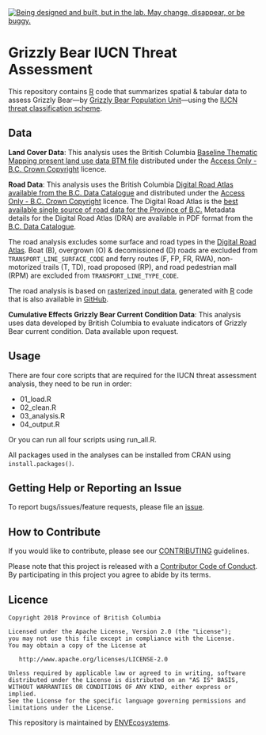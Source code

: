 <div id="devex-badge"><a rel="Exploration" href="https://github.com/BCDevExchange/assets/blob/master/README.md"><img alt="Being designed and built, but in the lab. May change, disappear, or be buggy." style="border-width:0" src="https://assets.bcdevexchange.org/images/badges/exploration.svg" title="Being designed and built, but in the lab. May change, disappear, or be buggy." /></a></div>

# Grizzly Bear IUCN Threat Assessment

This repository contains [R](https://www.r-project.org/) code that summarizes spatial & tabular data to assess Grizzly Bear&mdash;by [Grizzly Bear Population Unit](https://catalogue.data.gov.bc.ca/dataset/caa22f7a-87df-4f31-89e0-d5295ec5c725)&mdash;using the [IUCN threat classification scheme](http://www.iucnredlist.org/technical-documents/classification-schemes/threats-classification-scheme).

## Data
**Land Cover Data**:
This analysis uses the British Columbia [Baseline Thematic Mapping present land use data BTM file](https://catalogue.data.gov.bc.ca/dataset/baseline-thematic-mapping-present-land-use-version-1-spatial-layer) distributed under the [Access Only - B.C. Crown Copyright](https://www2.gov.bc.ca/gov/content?id=1AAACC9C65754E4D89A118B875E0FBDA) licence.
  
**Road Data**:
This analysis uses the British Columbia [Digital Road Atlas available from the B.C. Data Catalogue](https://catalogue.data.gov.bc.ca/dataset/bb060417-b6e6-4548-b837-f9060d94743e) and distributed under the [Access Only - B.C. Crown Copyright](https://www2.gov.bc.ca/gov/content?id=1AAACC9C65754E4D89A118B875E0FBDA) licence. The Digital Road Atlas is the [best available single source of road data for the Province of B.C.](https://www2.gov.bc.ca/gov/content?id=21FFEC94B0AD40818D2D2AF06D522714) Metadata details for the Digital Road Atlas (DRA) are available in PDF format from the [B.C. Data Catalogue](https://catalogue.data.gov.bc.ca/dataset/bb060417-b6e6-4548-b837-f9060d94743e).

The road analysis excludes some surface and road types in the [Digital Road Atlas](https://catalogue.data.gov.bc.ca/dataset/bb060417-b6e6-4548-b837-f9060d94743e). Boat (B), overgrown (O) & decomissioned (D) roads are excluded from `TRANSPORT_LINE_SURFACE_CODE` and ferry routes (F, FP, FR, RWA), non-motorized trails (T, TD), road proposed (RP), and road pedestrian mall (RPM) are excluded from `TRANSPORT_LINE_TYPE_CODE`.

The road analysis is based on [rasterized input data](https://en.wikipedia.org/wiki/Raster_data), generated with [R](https://www.r-project.org/) code that is also available in [GitHub](https://github.com/bcgov/bc-raster-roads).

**Cumulative Effects Grizzly Bear Current Condition Data**:
This analysis uses data developed by British Columbia to evaluate indicators of Grizzly Bear current condition. Data available upon request.

## Usage

There are four core scripts that are required for the IUCN threat assessment analysis, they need to be run in order:

-   01\_load.R
-   02\_clean.R
-   03\_analysis.R
-   04\_output.R

Or you can run all four scripts using run_all.R.

All packages used in the analyses can be installed from CRAN using `install.packages()`.

## Getting Help or Reporting an Issue

To report bugs/issues/feature requests, please file an [issue](https://github.com/bcgov-c/intact-landcover/issues/).

## How to Contribute

If you would like to contribute, please see our [CONTRIBUTING](CONTRIBUTING.md) guidelines.

Please note that this project is released with a [Contributor Code of Conduct](CODE_OF_CONDUCT.md).
By participating in this project you agree to abide by its terms.

## Licence

    Copyright 2018 Province of British Columbia

    Licensed under the Apache License, Version 2.0 (the "License");
    you may not use this file except in compliance with the License.
    You may obtain a copy of the License at

       http://www.apache.org/licenses/LICENSE-2.0

    Unless required by applicable law or agreed to in writing, software
    distributed under the License is distributed on an "AS IS" BASIS,
    WITHOUT WARRANTIES OR CONDITIONS OF ANY KIND, either express or implied.
    See the License for the specific language governing permissions and
    limitations under the License.


This repository is maintained by [ENVEcosystems](https://github.com/orgs/bcgov/teams/envecosystems/members).